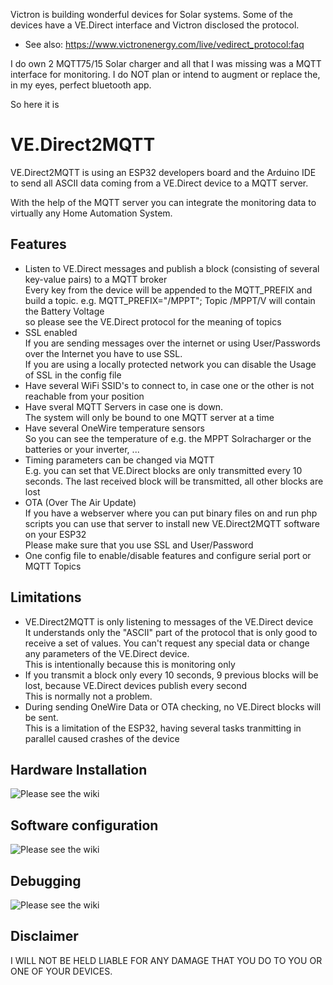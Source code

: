 
Victron is building wonderful devices for Solar systems.
Some of the devices have a VE.Direct interface and Victron disclosed the protocol.

- See also: https://www.victronenergy.com/live/vedirect_protocol:faq

I do own 2 MQTT75/15 Solar charger and all that I was missing was a MQTT interface for monitoring.
I do NOT plan or intend to augment or replace the, in my eyes, perfect bluetooth app.

So here it is

# VE.Direct2MQTT

VE.Direct2MQTT is using an ESP32 developers board and the Arduino IDE to send all ASCII data coming from a VE.Direct device to a MQTT server.

With the help of the MQTT server you can integrate the monitoring data to virtually any Home Automation System.

## Features
- Listen to VE.Direct messages and publish a block (consisting of several key-value pairs) to a MQTT broker<br>Every key from the device will be appended to the MQTT_PREFIX and build a topic. e.g. MQTT_PREFIX="/MPPT"; Topic /MPPT/V will contain the Battery Voltage<br> so please see the VE.Direct protocol for the meaning of topics
- SSL enabled<br>If you are sending messages over the internet or using User/Passwords over the Internet you have to use SSL.<br>If you are using a locally protected network you can disable the Usage of SSL in the config file
- Have several WiFi SSID's to connect to, in case one or the other is not reachable from your position
- Have sveral MQTT Servers in case one is down.<br> The system will only be bound to one MQTT server at a time
- Have several OneWire temperature sensors<br>So you can see the temperature of e.g. the MPPT Solracharger or the batteries or your inverter, ...
- Timing parameters can be changed via MQTT<br>E.g. you can set that VE.Direct blocks are only transmitted every 10 seconds. The last received block will be transmitted, all other blocks are lost
- OTA (Over The Air Update)<br>If you have a webserver where you can put binary files on and run php scripts you can use that server to install new VE.Direct2MQTT software on your ESP32<br>Please make sure that you use SSL and User/Password
- One config file to enable/disable features and configure serial port or MQTT Topics


## Limitations
- VE.Direct2MQTT is only listening to messages of the VE.Direct device<br>It understands only the "ASCII" part of the protocol that is only good to receive a set of values. You can't request any special data or change any parameters of the VE.Direct device.<br>This is intentionally because this is monitoring only
- If you transmit a block only every 10 seconds, 9 previous blocks will be lost, because VE.Direct devices publish every second<br>This is normally not a problem.
- During sending OneWire Data or OTA checking, no VE.Direct blocks will be sent.<br>This is a limitation of the ESP32, having several tasks tranmitting in parallel caused crashes of the device

## Hardware Installation
![Please see the wiki](https://github.com/RalfJL/VE.Direct2MQTT/wiki/Hardware)

## Software configuration
![Please see the wiki](https://github.com/RalfJL/VE.Direct2MQTT/wiki/Software)

## Debugging
![Please see the wiki](https://github.com/RalfJL/VE.Direct2MQTT/wiki/Debugging)

## Disclaimer
I WILL NOT BE HELD LIABLE FOR ANY DAMAGE THAT YOU DO TO YOU OR ONE OF YOUR DEVICES.
